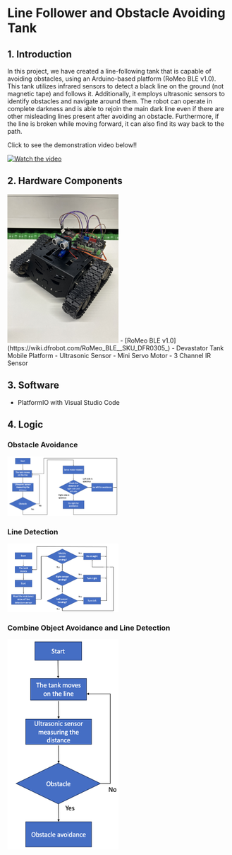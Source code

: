 # Line Follower and Obstacle Avoiding Tank

## 1. Introduction
In this project, we have created a line-following tank that is capable of avoiding obstacles, using an Arduino-based platform (RoMeo BLE v1.0). This tank utilizes infrared sensors to detect a black line on the ground (not magnetic tape) and follows it. Additionally, it employs ultrasonic sensors to identify obstacles and navigate around them. The robot can operate in complete darkness and is able to rejoin the main dark line even if there are other misleading lines present after avoiding an obstacle. Furthermore, if the line is broken while moving forward, it can also find its way back to the path.

Click to see the demonstration video below!!

<a href="https://www.youtube.com/shorts/7qLS-UVV_zI" target="_blank" rel="noopener noreferrer"><img src="http://img.youtube.com/vi/7qLS-UVV_zI/hqdefault.jpg" alt="Watch the video" style="max-width:100%;"></a>


## 2. Hardware Components
<img src="https://raw.githubusercontent.com/Tamago55/Line-Follower-Obstacle-Avoiding/main/pic/tank.JPG" width="50%" alt="Tank Image">
- [RoMeo BLE v1.0](https://wiki.dfrobot.com/RoMeo_BLE__SKU_DFR0305_)
- Devastator Tank Mobile Platform
- Ultrasonic Sensor
- Mini Servo Motor
- 3 Channel IR Sensor

## 3. Software 
- PlatformIO with Visual Studio Code

## 4. Logic
### Obstacle Avoidance
<img src="https://raw.githubusercontent.com/Tamago55/Line-Follower-Obstacle-Avoiding/main/pic/step1.png" width="50%" alt="Obstacle Avoidance Logic Image">

### Line Detection
<img src="https://raw.githubusercontent.com/Tamago55/Line-Follower-Obstacle-Avoiding/main/pic/step2.png" width="50%" alt="Line Detection Logic Image">

### Combine Object Avoidance and Line Detection
<img src="https://raw.githubusercontent.com/Tamago55/Line-Follower-Obstacle-Avoiding/main/pic/step3.png" width="50%" alt="Combined Logic Image">

